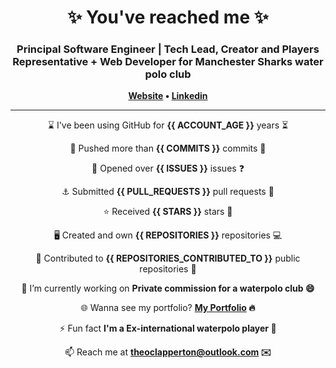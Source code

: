 
<h1 align="center">
	✨ You've reached me ✨
</h1>

<h3 align="center">
    Principal Software Engineer | Tech Lead, Creator and Players Representative + Web Developer for Manchester Sharks water polo club
</h3>

<p align="center">
	<strong>
		<a href="https://www.theoclapperton.co.uk/">Website</a>
		•
		<a href="https://www.linkedin.com/in/theoclapperton/">Linkedin</a>
	</strong>
</p>

<hr/>

<p align="center">⌛ I've been using GitHub for <b>{{ ACCOUNT_AGE }}</b> years ⏳</p>
<p align="center">🌌 Pushed more than <b>{{ COMMITS }}</b> commits 🌠</p>
<p align="center">📖 Opened over <b>{{ ISSUES }}</b> issues ❓</p>
<p align="center">⚓ Submitted <b>{{ PULL_REQUESTS }}</b> pull requests 📧</p>
<p align="center">⭐ Received <b>{{ STARS }}</b> stars 🌟</p>
<p align="center">🖥️ Created and own <b>{{ REPOSITORIES }}</b> repositories 💻</p>
<p align="center">🏇 Contributed to <b>{{ REPOSITORIES_CONTRIBUTED_TO }}</b> public repositories 🐚</p>
<p align="center">🔭 I’m currently working on <b>Private commission for a waterpolo club 😄</b></p>
<p align="center">🌐 Wanna see my portfolio? <b><a href="https://www.theoclapperton.co.uk/">My Portfolio</a> 🔥</b></p>
<p align="center">⚡ Fun fact <b>I'm a Ex-international waterpolo player 🤽</b></p>
<p align="center">📫 Reach me at <b><a href="mailto:theoclapperton@outlook.com">theoclapperton@outlook.com</a> ✉️</b></p>
